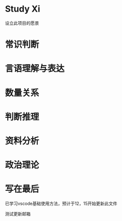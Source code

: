 # Study Xi
设立此项目的愿景
# 常识判断

# 言语理解与表达

# 数量关系

# 判断推理

# 资料分析

# 政治理论

# 写在最后
 已学习vscode基础使用方法，预计于12，15开始更新此文件

 测试更新邮箱
 